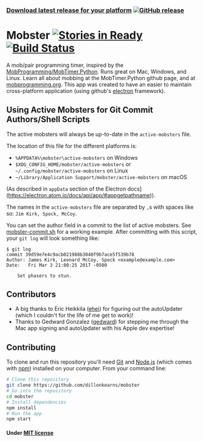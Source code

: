 ### **[Download latest release for your platform](http://mobster-releases.herokuapp.com/download)** [![GitHub release](https://img.shields.io/github/release/dillonkearns/mobster.svg?style=flat-square)](http://mobster-releases.herokuapp.com/download)
# Mobster [![Stories in Ready](https://img.shields.io/waffle/label/evancohen/smart-mirror/ready.svg?style=flat-square)](https://waffle.io/dillonkearns/mobster) [![Build Status](https://img.shields.io/travis/dillonkearns/mobster/master.svg?style=flat-square)](https://travis-ci.org/dillonkearns/mobster)
A mob/pair programming timer, inspired by the [MobProgramming/MobTimer.Python](https://github.com/MobProgramming/MobTimer.Python). Runs great on Mac, Windows, and Linux. Learn all about mobbing at the MobTimer.Python github page, and at [mobprogramming.org](http://mobprogramming.org/).
This app was created to have an easier to maintain cross-platform application (using github's [electron](electron.atom.io) framework).

## Using Active Mobsters for Git Commit Authors/Shell Scripts
The active mobsters will always be up-to-date in the `active-mobsters` file.

The location of this file for the different platforms is:
- `%APPDATA%\mobster\active-mobsters` on Windows
- `$XDG_CONFIG_HOME/mobster/active-mobsters` or `~/.config/mobster/active-mobsters` on Linux
- `~/Library/Application Support/mobster/active-mobsters` on macOS

(As described in `appData` section of the Electron docs](https://electron.atom.io/docs/api/app/#appgetpathname)).

The names in the `active-mobsters` file are separated by `,`s with spaces like so: `Jim Kirk, Spock, McCoy`.

You can set the author field in a commit to the list of active mobsters. See  [mobster-commit.sh](https://github.com/dillonkearns/mobster/blob/master/mobster-commit.sh) for a working example. After committing with this script, your `git log` will look something like:
```shell
$ git log
commit 39d59e7e4c9acb021988b3040f9b7ace5f539b78
Author: James Kirk, Leonard McCoy, Spock <example@example.com>
Date:   Fri Mar 3 21:00:25 2017 -0500

    Set phasers to stun.
```


## Contributors
* A big thanks to Eric Heikkila ([ehei](https://github.com/ehei)) for figuring out the
autoUpdater (which I couldn't for the life of me get to work)!
* Thanks to Gedward Gonzalez ([gedward](https://github.com/gedward)) for stepping
me through the Mac app signing and autoUpdater with his Apple dev expertise!

## Contributing
To clone and run this repository you'll need [Git](https://git-scm.com) and [Node.js](https://nodejs.org/en/download/) (which comes with [npm](http://npmjs.com)) installed on your computer. From your command line:

```bash
# Clone this repository
git clone https://github.com/dillonkearns/mobster
# Go into the repository
cd mobster
# Install dependencies
npm install
# Run the app
npm start
```

#### Under [MIT license](LICENSE.md)
